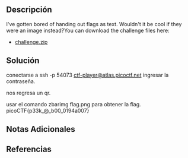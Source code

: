 ## Descripción 
I've gotten bored of handing out flags as text. Wouldn't it be cool if they were an image instead?You can download the challenge files here:

- [challenge.zip](https://artifacts.picoctf.net/c_atlas/14/challenge.zip)
## Solución
conectarse a ssh -p 54073 ctf-player@atlas.picoctf.net
ingresar la contraseña.

nos regresa un qr.

usar el comando zbarimg flag.png para obtener la flag.
picoCTF{p33k_@_b00_0194a007}
## Notas Adicionales 
## Referencias
